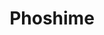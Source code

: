 ---
layout: place
title: "Phoshime"
permalink: /new-york/new-york/phoshime.html
stateAbbr: NY
stateName: New York
cityName: New York
seo:
  name: "Phoshime"
  type: Restaurant
  links: https://www.phoshime.com/
description: "Phoshime serves delicious sushi in New York, New York. Try fresh Japanese dishes for a great dining experience. Available for takeout, delivery, lunch, and dinner."
place_id: ChIJM6qAUEdZwokRjjuPrfu8A2I
photos:
  - name: >-
      places/ChIJM6qAUEdZwokRjjuPrfu8A2I/photos/AeeoHcLciPTZKpNKE4hBPwNhr8TULTd0gcmXglQOnf3U4xG0CQ9vL9PAMng6UUlCPzR24dC8SYA2bLpuJFcZ-ujFiuoq5_3tXlWfP310Q6A40XMRgtFs6d8OQpVJlDexJSVXZdhfpRlFyUZ-Kfuzbj4N13tf29Lk1lbroqzP7RiRoccUdHR2yDVedGpF3-tHCruuY_HYW8vYbeqCXyR7eXPAymDSJ1cOU1iLCgHKx7S6onJYt0uFvtRLNxVbtl3qafMkKf9Mqruv4wegsTrx_N727CR9xSlA873Bsb0tNvDbTjGdXQz93NHvssUjhlUGYoOYSj8J9Cvyra1hQeqcqYql1U3j1BKWkv_ti_iUv_cIQSSqh9NU70iAF0rGUsBt7v1ZJiu8g619KRzHku5Z6cn6Dk5t90UViTrulmfXPYMZgdtDYN3p
    widthPx: 4032
    heightPx: 3024
    authorAttributions:
      - displayName: Manila Carano
        uri: https://maps.google.com/maps/contrib/103546261775169036159
        photoUri: >-
          https://lh3.googleusercontent.com/a-/ALV-UjWk1KyZLTDbO_RO8MT-1nsJyytTCcbm0A0FUWzL6utuhVXouIw=s100-p-k-no-mo
    flagContentUri: >-
      https://www.google.com/local/imagery/report/?cb_client=maps_api_places.places_api&image_key=!1e10!2sCIHM0ogKEICAgICplpCYkAE&hl=en-US
    googleMapsUri: >-
      https://www.google.com/maps/place//data=!3m4!1e2!3m2!1sCIHM0ogKEICAgICplpCYkAE!2e10!4m2!3m1!1s0x89c259475080aa33:0x6203bcfbad8f3b8e
  - name: >-
      places/ChIJM6qAUEdZwokRjjuPrfu8A2I/photos/AeeoHcLYDzHePqxnnyXTALQK8kSd5avZypkUKldoy6_s_MiH89VHkDn1GMh892aqWfiizRXpyGz8O4caDF_MXm4NiCGaNUz0kD499W97wqqGHeGtVL9QypxAOLd--T_LHNTk3S4WmRO2Zryb9fzbv-dDzMzTj97c4fbGodFgcPVdsc6V6TYkn3aKdlBSHcn3hlDZ1RPZW-yxKz4ZGZAwRxeBrYkOsP-huG8pOqiOG22y7TUzKKnIO2N2THO5p2yUPweuDD_ACG4MIxMSVfSAPemjSfleFZ7FdBHFCX_yPMsYFDgDjQ
    widthPx: 4800
    heightPx: 3200
    authorAttributions:
      - displayName: Phoshime
        uri: https://maps.google.com/maps/contrib/106164785958175517374
        photoUri: >-
          https://lh3.googleusercontent.com/a-/ALV-UjUKOBUv-HOneDCBIKWLBKTfbxhoNJscul7pp4tRT-0dwNiLLVA=s100-p-k-no-mo
    flagContentUri: >-
      https://www.google.com/local/imagery/report/?cb_client=maps_api_places.places_api&image_key=!1e10!2sAF1QipPN6Az30F8haa95UxFHwmPbuejlmWW_gqIz4MK5&hl=en-US
    googleMapsUri: >-
      https://www.google.com/maps/place//data=!3m4!1e2!3m2!1sAF1QipPN6Az30F8haa95UxFHwmPbuejlmWW_gqIz4MK5!2e10!4m2!3m1!1s0x89c259475080aa33:0x6203bcfbad8f3b8e
  - name: >-
      places/ChIJM6qAUEdZwokRjjuPrfu8A2I/photos/AeeoHcIFbVZUf23uhPL0yZDnJIH1-4sVTbFVfB7JNregluqAs-3t2sJd5ESimBSagmeWTd5YSK9N6dvRgbw9wEqYVai_RaDVfc_WZIfjz21vtcHvqtabcV9ZL-vt0wbaUuG4W5H28KPXzvoioE3B1HGQqB763NHuVGG5AkWwVtM58QipXoweFWXNvDUdp45LhS3x1P8IjO2Ty1LbRYZ1b-G-hdNutRZ4nuqvv7SyvoPTjRo4b4Ngcjs3ABqMY9XXwaeZi3L9f_96vxLscMhdLKr8lONJDUre6OLvFBQjK-XaRXSHR7Jtot5MN_t1Aee4jJaAbkSK4OJWxRJNxlKCEwDr9VZsDTmtY4Qto0Y9Gx4-eL1gEm-25di5MgXpQLTggOEFFwjl37t9SFBCZjgQSJ8xwVdf3UQV5cyJtwR3Ez99PX-SxAVJ
    widthPx: 3024
    heightPx: 4032
    authorAttributions:
      - displayName: Oscar Ouk
        uri: https://maps.google.com/maps/contrib/115083287720857235837
        photoUri: >-
          https://lh3.googleusercontent.com/a/ACg8ocL1dGXSoSL2Db3fJzNOTEcSyhVB6ZjQVJKAHK7FSXhcylcuyg=s100-p-k-no-mo
    flagContentUri: >-
      https://www.google.com/local/imagery/report/?cb_client=maps_api_places.places_api&image_key=!1e10!2sCIHM0ogKEICAgMDgk93btAE&hl=en-US
    googleMapsUri: >-
      https://www.google.com/maps/place//data=!3m4!1e2!3m2!1sCIHM0ogKEICAgMDgk93btAE!2e10!4m2!3m1!1s0x89c259475080aa33:0x6203bcfbad8f3b8e
  - name: >-
      places/ChIJM6qAUEdZwokRjjuPrfu8A2I/photos/AeeoHcLFgEmK6ma7GXaYxWhaMiMDwiySk0rq2kW9fF_2QzbpW7RC1wsbfwDRAeY2vR4zYgaTAJa5ka9pBsUk__tnJagGXv9rbKh7iK0YnZ7IyYQR9jx8F2mw2WzpEca1vp26kLTfXHH-v7AtVXOibPWQNogaYgN4q9WL8t-6Z7-sm1_yQHbsBrGE0XcqfgDTX7ssTvqIOOVZWsBIwG4rXKXflhMMXuUM3o4-QWmFDlz0XGNze4J3vrjKAMInY_UEwrTkHff9TE_KDSszPVhil64kgWqJ0IFMxongUQBNWeawRLOCGQ
    widthPx: 3844
    heightPx: 4800
    authorAttributions:
      - displayName: Phoshime
        uri: https://maps.google.com/maps/contrib/106164785958175517374
        photoUri: >-
          https://lh3.googleusercontent.com/a-/ALV-UjUKOBUv-HOneDCBIKWLBKTfbxhoNJscul7pp4tRT-0dwNiLLVA=s100-p-k-no-mo
    flagContentUri: >-
      https://www.google.com/local/imagery/report/?cb_client=maps_api_places.places_api&image_key=!1e10!2sAF1QipMS1aNc8gG3OxcT-DGUEpWAS0eXLy5AEk1_ahhE&hl=en-US
    googleMapsUri: >-
      https://www.google.com/maps/place//data=!3m4!1e2!3m2!1sAF1QipMS1aNc8gG3OxcT-DGUEpWAS0eXLy5AEk1_ahhE!2e10!4m2!3m1!1s0x89c259475080aa33:0x6203bcfbad8f3b8e
  - name: >-
      places/ChIJM6qAUEdZwokRjjuPrfu8A2I/photos/AeeoHcL7yaZCoZ3pJp6JlncKreb7nzsQ7g4lihbYDKxUpCI-aK9Q3d9-ReC6PnJk4CcSfPEx0e1vaFrUW9jvp0N1dnt7Utfek9_cl4n0Pv_XpFAlGnhULThBOa4Y-Wc17LrlKSh-9l5x_Au66xFw2ltsybD-oMMPFelqL_AD_AQxYsjb8kQOYZM-WQ2BJ3QomScEUgsIHUIxMCbdPkoc-ss5KQ5qCReEFe3AsN1-IafMyPR5UcSnsWRIHlNab4E9Fp9pSPiz6WpurogrPwGWafCPbIK9aoSuhsuLiDxRWn1FoGyz-w
    widthPx: 4800
    heightPx: 3200
    authorAttributions:
      - displayName: Phoshime
        uri: https://maps.google.com/maps/contrib/106164785958175517374
        photoUri: >-
          https://lh3.googleusercontent.com/a-/ALV-UjUKOBUv-HOneDCBIKWLBKTfbxhoNJscul7pp4tRT-0dwNiLLVA=s100-p-k-no-mo
    flagContentUri: >-
      https://www.google.com/local/imagery/report/?cb_client=maps_api_places.places_api&image_key=!1e10!2sAF1QipObzzzyDJy-jN_Hg6_uXE4-2RoNqRib--ohsRwt&hl=en-US
    googleMapsUri: >-
      https://www.google.com/maps/place//data=!3m4!1e2!3m2!1sAF1QipObzzzyDJy-jN_Hg6_uXE4-2RoNqRib--ohsRwt!2e10!4m2!3m1!1s0x89c259475080aa33:0x6203bcfbad8f3b8e
  - name: >-
      places/ChIJM6qAUEdZwokRjjuPrfu8A2I/photos/AeeoHcIwbZWVtuigYdcQutIrmL0fycezqdvkzmiqrMZclU3-4s7smg0Vz3QQagh0PzoKplkLDOFN4_qyTC3vDDltWgra2DQgURjRE0R5VeFL9_PwsGcn9ZTwf7ljEphpjcFcUvSPmKiZJFfi7C3NC5eZ8kt6Qv0jVaNF4QJQxCDVl8mrr67G5wqEHhJxW2WbZHRBqHJoeA988zQPa2PR3BU39w3NnE8nNML0F3jSjot-H03mV1p-vaXtT3uMUdv2__U6kTPWq6boO2ADU6mj4HcCszxknxYB_Y0ndQEpPvPLjnwXLFBJQsxU9F7qP6j4gcDc-Ll1oorRu1TTcnttmOb-gEJGgxU2vM6iBImnZiwd6mFq0cNqbo4IPXbeNqgsVA_fIGThD0Edb4kGhzude64EzCNbiLbJdCLovHYwg-zF-Qi8Mw6r
    widthPx: 3024
    heightPx: 4032
    authorAttributions:
      - displayName: Raj S
        uri: https://maps.google.com/maps/contrib/117216185654808654370
        photoUri: >-
          https://lh3.googleusercontent.com/a-/ALV-UjWxtYrwTXVc80cjeJWas68Bb6xQI2NKO6V9So8eqARpqhzFnRBKPQ=s100-p-k-no-mo
    flagContentUri: >-
      https://www.google.com/local/imagery/report/?cb_client=maps_api_places.places_api&image_key=!1e10!2sCIHM0ogKEICAgICD1L6JpQE&hl=en-US
    googleMapsUri: >-
      https://www.google.com/maps/place//data=!3m4!1e2!3m2!1sCIHM0ogKEICAgICD1L6JpQE!2e10!4m2!3m1!1s0x89c259475080aa33:0x6203bcfbad8f3b8e
  - name: >-
      places/ChIJM6qAUEdZwokRjjuPrfu8A2I/photos/AeeoHcLc5vyaaaGi5YM3Xp0XxfWm1xCcAmSh0G58o36Ue6c3NOzCWrE-BlhSrmZWBbCxnc0RvUMY0zMZYzARpksb2J5IbenEQZNscMY0Xsy7LswYtB4PykOo80O0-YK2qmrJuc2XNFHZo8DX9j6UqPRHwyXYS65sxWYBU-lG5dlFbm1pre5YOSJt3AmLiTdiGnGl4GB2y7Oc1cuZ8qwghS5NzjeTimrSYqJAIe0pPHwW2rmzc8W2POJtnGdOW3iyG6sTNQTf2D_EOZjF0C-xZBDlpLviLWpwHaSljQ9oiw4B6xNFpg
    widthPx: 4800
    heightPx: 3249
    authorAttributions:
      - displayName: Phoshime
        uri: https://maps.google.com/maps/contrib/106164785958175517374
        photoUri: >-
          https://lh3.googleusercontent.com/a-/ALV-UjUKOBUv-HOneDCBIKWLBKTfbxhoNJscul7pp4tRT-0dwNiLLVA=s100-p-k-no-mo
    flagContentUri: >-
      https://www.google.com/local/imagery/report/?cb_client=maps_api_places.places_api&image_key=!1e10!2sAF1QipO_pO2bsVEzeQXt_YArWFBBJ3icS0Aj6rtt8nNJ&hl=en-US
    googleMapsUri: >-
      https://www.google.com/maps/place//data=!3m4!1e2!3m2!1sAF1QipO_pO2bsVEzeQXt_YArWFBBJ3icS0Aj6rtt8nNJ!2e10!4m2!3m1!1s0x89c259475080aa33:0x6203bcfbad8f3b8e
  - name: >-
      places/ChIJM6qAUEdZwokRjjuPrfu8A2I/photos/AeeoHcJh7UFhhTWcN10-bkyCJZxK_FDHQHLHHgFygTFPPrN6Vcs7jA-zljH7ExqfUpHvHjekKhQljskB2pMPKE46ctTNeQyRbtKqWhiV1hw1TkEJ9Kwhz12PCbATHjzXg54eUrsQ5Nl0o5b95KhMeQ_4tCE5Zb5OJeRBl0XFjOwlr7PHqqGqXquSJ1vZFUkNMggVR5VXcTJGrUh1yOG9XdLVYTiJxC_Jkj8jGmUcKehwjS-JfQ0Vuv5DCMp1J7MhReXGMLKyYpB8BT_zBqC5YOX9TWDDNpo0FRyVzxSplR7WIEBwhxN4nYXaCDIOjrj2TLi1KAKIA6JdHPQIWxUOzSFBIxWvWdYq-AyG0pNab4lehaHk32d6nCSaX47Ux1oYiU50DiJi84j7jTsBYhpE6rJcE4ujesLqvpaytMhZmJTO8D8k25WZ
    widthPx: 3600
    heightPx: 4800
    authorAttributions:
      - displayName: Juli Feoktistova
        uri: https://maps.google.com/maps/contrib/112598413062909371214
        photoUri: >-
          https://lh3.googleusercontent.com/a/ACg8ocIamESEJ96kG7rx_33h4Nvdtryv5cMMCz-N98PKjYh8E_T5pQ=s100-p-k-no-mo
    flagContentUri: >-
      https://www.google.com/local/imagery/report/?cb_client=maps_api_places.places_api&image_key=!1e10!2sCIHM0ogKEICAgIDXp7nw2QE&hl=en-US
    googleMapsUri: >-
      https://www.google.com/maps/place//data=!3m4!1e2!3m2!1sCIHM0ogKEICAgIDXp7nw2QE!2e10!4m2!3m1!1s0x89c259475080aa33:0x6203bcfbad8f3b8e
  - name: >-
      places/ChIJM6qAUEdZwokRjjuPrfu8A2I/photos/AeeoHcJDXtMY_OBiTv07x87e_PSKCuo02jiTnvcQ-DFkzUxwfS5A04j7G259TojmmR7N9egwcTPgxOQz1okEf17lVtYrGYuNLbzCWkp3Mdki0RhugkRnLVm653KYdQ8EQFGW7WyN-qXll96AYyybRT0zcAqXll00q0m92tYxnolONeP-K0FZLEQFyk5wI5m_srbyDQTXCZDeewnyj_iJ1q0SdiA8gb_hqE2PvSH7UM8f_kggdAlC7ngwNyTdnDsNsp6It0BG2uX3hj_SMaCerv2fZBOcE9aKpb2WSbKinz04ZBqv9Dsk8rUaQdCBqBht1UU03_av9JHcd_4qZfMV_rxFzSho_5iKjTFQ6uF07pikhMhej3btVszXiagiRy1Xv-D5TJNh61Mv_z2DlJEW0BKpSnHfEvghGDD44dfUkt335ikwgwo
    widthPx: 3024
    heightPx: 4032
    authorAttributions:
      - displayName: Navleen Saini
        uri: https://maps.google.com/maps/contrib/109044038463978703650
        photoUri: >-
          https://lh3.googleusercontent.com/a/ACg8ocICS8ANxrChYlggCk8Bbl6kQKbgdWfUAjshTfnFin3uXNlvEvE=s100-p-k-no-mo
    flagContentUri: >-
      https://www.google.com/local/imagery/report/?cb_client=maps_api_places.places_api&image_key=!1e10!2sCIHM0ogKEICAgIDfzcq2qgE&hl=en-US
    googleMapsUri: >-
      https://www.google.com/maps/place//data=!3m4!1e2!3m2!1sCIHM0ogKEICAgIDfzcq2qgE!2e10!4m2!3m1!1s0x89c259475080aa33:0x6203bcfbad8f3b8e
  - name: >-
      places/ChIJM6qAUEdZwokRjjuPrfu8A2I/photos/AeeoHcIufUzvRpKUH9AgFLqW-X1D9oIk8GT2-3xyO7kDQU2ClWV0_u3H7x1LJ6omnTn-_KQH8261yusUbe5R9ygmLvZ_r9n1OZ0FPpcsaY2MVf7cNzN0fzDzoOo8QJUc3F7IWWD_BO9DdKb-Vav6RUNQpw0dVf1LEA8hVnxDGE1GtcKd6P9g2KIXwiSWcBnzkzyGwmSZ6j_ca5ExsLO7l0QopRPmbIgm8mSWuazAgbafZEKZTTMloxd4ZxIb8_FmeTSXiSnW7maDpxx-JE9PwvU2EeaZw35SLmqi-dUdIvNo7f2Nwibp8zGoCI3wDLjAJPwKoqjaNLJNFZXbJysZl2tfSYxS-cZAw6lFDCb1LjPogKuL8zV64MhYxhn3UqO9pU5UtfANKel0T1NVJqrDp4ZuWT4ejJarymlZRI4g0WsNDba-r0Qx
    widthPx: 3024
    heightPx: 4032
    authorAttributions:
      - displayName: Raj S
        uri: https://maps.google.com/maps/contrib/117216185654808654370
        photoUri: >-
          https://lh3.googleusercontent.com/a-/ALV-UjWxtYrwTXVc80cjeJWas68Bb6xQI2NKO6V9So8eqARpqhzFnRBKPQ=s100-p-k-no-mo
    flagContentUri: >-
      https://www.google.com/local/imagery/report/?cb_client=maps_api_places.places_api&image_key=!1e10!2sCIHM0ogKEICAgICD1L6J1QE&hl=en-US
    googleMapsUri: >-
      https://www.google.com/maps/place//data=!3m4!1e2!3m2!1sCIHM0ogKEICAgICD1L6J1QE!2e10!4m2!3m1!1s0x89c259475080aa33:0x6203bcfbad8f3b8e
address: 165 E 33rd St, New York, NY 10016, USA
street: 165 E 33rd St
city: New York
state: NY
zip: '10016'
country: USA
neighborhood: null
latitude: '40.745497'
longitude: '-73.979024'
accessibility_options:
  wheelchairAccessibleParking: false
  wheelchairAccessibleEntrance: true
  wheelchairAccessibleRestroom: true
business_status: OPERATIONAL
name: Phoshime
google_maps_links:
  directionsUri: >-
    https://www.google.com/maps/dir//''/data=!4m7!4m6!1m1!4e2!1m2!1m1!1s0x89c259475080aa33:0x6203bcfbad8f3b8e!3e0
  placeUri: https://maps.google.com/?cid=7062696429781728142
  writeAReviewUri: >-
    https://www.google.com/maps/place//data=!4m3!3m2!1s0x89c259475080aa33:0x6203bcfbad8f3b8e!12e1
  reviewsUri: >-
    https://www.google.com/maps/place//data=!4m4!3m3!1s0x89c259475080aa33:0x6203bcfbad8f3b8e!9m1!1b1
  photosUri: >-
    https://www.google.com/maps/place//data=!4m3!3m2!1s0x89c259475080aa33:0x6203bcfbad8f3b8e!10e5
primary_type: Asian Restaurant
opening_hours:
  regular: null
  current: null
secondary_opening_hours:
  regular:
    weekdayDescriptions: null
    type: null
  current:
    weekdayDescriptions: null
    type: null
phone: (917) 815-1661
price_level: PRICE_LEVEL_MODERATE
price_range: $10 &ndash; $20
rating: '4.6'
rating_count: 0
website: https://www.phoshime.com/
reviews:
  - name: >-
      places/ChIJM6qAUEdZwokRjjuPrfu8A2I/reviews/ChZDSUhNMG9nS0VJQ0FnTURJOUlhZVBBEAE
    relativePublishTimeDescription: in the last week
    rating: 5
    text:
      text: >-
        We recently moved to the area and tried this place for takeout. The
        Sushi Rolls were excellent so we decided to try them for lunch.


        The place is nice, the staff was very nice and everything was great! I
        will take proper pics on our next visit, but you get the idea, Lol
      languageCode: en
    originalText:
      text: >-
        We recently moved to the area and tried this place for takeout. The
        Sushi Rolls were excellent so we decided to try them for lunch.


        The place is nice, the staff was very nice and everything was great! I
        will take proper pics on our next visit, but you get the idea, Lol
      languageCode: en
    authorAttribution:
      displayName: Rodney Galella
      uri: https://www.google.com/maps/contrib/101328838670060463370/reviews
      photoUri: >-
        https://lh3.googleusercontent.com/a/ACg8ocJ_PW7vcxLYA3-770z4C-dASPmtkCo0_tASGEaVpebRrQ5tHNm1=s128-c0x00000000-cc-rp-mo-ba4
    publishTime: '2025-04-07T16:44:33.327309Z'
    flagContentUri: >-
      https://www.google.com/local/review/rap/report?postId=ChZDSUhNMG9nS0VJQ0FnTURJOUlhZVBBEAE&d=17924085&t=1
    googleMapsUri: >-
      https://www.google.com/maps/reviews/data=!4m6!14m5!1m4!2m3!1sChZDSUhNMG9nS0VJQ0FnTURJOUlhZVBBEAE!2m1!1s0x89c259475080aa33:0x6203bcfbad8f3b8e
  - name: >-
      places/ChIJM6qAUEdZwokRjjuPrfu8A2I/reviews/ChdDSUhNMG9nS0VJQ0FnSUNmNjktdWdRRRAB
    relativePublishTimeDescription: 3 months ago
    rating: 5
    text:
      text: >-
        I’m honestly shocked that I can a place with reasonable price for
        Vietnamese food on Manhattan. I expected a fusion restaurant with many
        options in the menu to have mid quality, but I was pleasantly surprised.
        The shaking beef is a bit undercooked sadly, but the taste was still
        great. Definitely coming back for more.
      languageCode: en
    originalText:
      text: >-
        I’m honestly shocked that I can a place with reasonable price for
        Vietnamese food on Manhattan. I expected a fusion restaurant with many
        options in the menu to have mid quality, but I was pleasantly surprised.
        The shaking beef is a bit undercooked sadly, but the taste was still
        great. Definitely coming back for more.
      languageCode: en
    authorAttribution:
      displayName: Bao Chau Tran Phi
      uri: https://www.google.com/maps/contrib/105615818108039297907/reviews
      photoUri: >-
        https://lh3.googleusercontent.com/a-/ALV-UjXuh_usakme_alhWhjm4bo5EGLUwiumwwHqk7eHIA7RsTNupg1dww=s128-c0x00000000-cc-rp-mo-ba2
    publishTime: '2025-01-01T19:33:35.239234Z'
    flagContentUri: >-
      https://www.google.com/local/review/rap/report?postId=ChdDSUhNMG9nS0VJQ0FnSUNmNjktdWdRRRAB&d=17924085&t=1
    googleMapsUri: >-
      https://www.google.com/maps/reviews/data=!4m6!14m5!1m4!2m3!1sChdDSUhNMG9nS0VJQ0FnSUNmNjktdWdRRRAB!2m1!1s0x89c259475080aa33:0x6203bcfbad8f3b8e
  - name: >-
      places/ChIJM6qAUEdZwokRjjuPrfu8A2I/reviews/ChdDSUhNMG9nS0VJQ0FnSURYM0tLdzdnRRAB
    relativePublishTimeDescription: 5 months ago
    rating: 4
    text:
      text: >-
        Walked in w my wife. Parking was easy to find at night. Gladly, there
        were plenty of seats available tonight. Ordered summer rolls w shrimp,
        papaya salad, pho Bo, and special pho.


        The appetizer summer rolls with the brown sauce/peanuts were great for
        getting my stomach ready. Papaya salad has a pang of spicy
        oil(tolerable) and healthy sweet vinegar flavor. It made my lips warmed
        up as well as made me cough once I got too close to it. We kept ended up
        finishing before the phos came out.


        Special pho was satisfying. I liked having plenty of bean sprouts. Broth
        had a good umami taste as expected from bone broth. There were abundant
        beef slices in two different size and color. Tripes were chewy n
        crunchy.


        Overall, solid for late evening dinner.
      languageCode: en
    originalText:
      text: >-
        Walked in w my wife. Parking was easy to find at night. Gladly, there
        were plenty of seats available tonight. Ordered summer rolls w shrimp,
        papaya salad, pho Bo, and special pho.


        The appetizer summer rolls with the brown sauce/peanuts were great for
        getting my stomach ready. Papaya salad has a pang of spicy
        oil(tolerable) and healthy sweet vinegar flavor. It made my lips warmed
        up as well as made me cough once I got too close to it. We kept ended up
        finishing before the phos came out.


        Special pho was satisfying. I liked having plenty of bean sprouts. Broth
        had a good umami taste as expected from bone broth. There were abundant
        beef slices in two different size and color. Tripes were chewy n
        crunchy.


        Overall, solid for late evening dinner.
      languageCode: en
    authorAttribution:
      displayName: Mangja OnTheBeat
      uri: https://www.google.com/maps/contrib/116214709798734014975/reviews
      photoUri: >-
        https://lh3.googleusercontent.com/a-/ALV-UjWaXiQZVMPZu-HGOCTPAnzu_07D_HU06_IvY8hEEFujVUDojui3=s128-c0x00000000-cc-rp-mo-ba4
    publishTime: '2024-10-25T02:29:38.826058Z'
    flagContentUri: >-
      https://www.google.com/local/review/rap/report?postId=ChdDSUhNMG9nS0VJQ0FnSURYM0tLdzdnRRAB&d=17924085&t=1
    googleMapsUri: >-
      https://www.google.com/maps/reviews/data=!4m6!14m5!1m4!2m3!1sChdDSUhNMG9nS0VJQ0FnSURYM0tLdzdnRRAB!2m1!1s0x89c259475080aa33:0x6203bcfbad8f3b8e
  - name: >-
      places/ChIJM6qAUEdZwokRjjuPrfu8A2I/reviews/ChZDSUhNMG9nS0VJQ0FnTURnazkzYlZBEAE
    relativePublishTimeDescription: a month ago
    rating: 4
    text:
      text: |-
        Canh chua was a standout. Pho was standard. Banh mi ok.

        Great service. Came on a weekday lunch no res
      languageCode: en
    originalText:
      text: |-
        Canh chua was a standout. Pho was standard. Banh mi ok.

        Great service. Came on a weekday lunch no res
      languageCode: en
    authorAttribution:
      displayName: Oscar Ouk
      uri: https://www.google.com/maps/contrib/115083287720857235837/reviews
      photoUri: >-
        https://lh3.googleusercontent.com/a/ACg8ocL1dGXSoSL2Db3fJzNOTEcSyhVB6ZjQVJKAHK7FSXhcylcuyg=s128-c0x00000000-cc-rp-mo-ba3
    publishTime: '2025-02-27T06:04:25.156488Z'
    flagContentUri: >-
      https://www.google.com/local/review/rap/report?postId=ChZDSUhNMG9nS0VJQ0FnTURnazkzYlZBEAE&d=17924085&t=1
    googleMapsUri: >-
      https://www.google.com/maps/reviews/data=!4m6!14m5!1m4!2m3!1sChZDSUhNMG9nS0VJQ0FnTURnazkzYlZBEAE!2m1!1s0x89c259475080aa33:0x6203bcfbad8f3b8e
  - name: >-
      places/ChIJM6qAUEdZwokRjjuPrfu8A2I/reviews/ChdDSUhNMG9nS0VJQ0FnSUNfOWJ2ajJBRRAB
    relativePublishTimeDescription: 2 months ago
    rating: 5
    text:
      text: >-
        The lunch special is to die for… $12 for this pile of veggies and
        vermicelli noodles; you’ve got to be kidding me. Delicious, scrumptious,
        ostentatiously great-for-value. This js a real place with real people
        working there, not some private equity joint. It's legit
      languageCode: en
    originalText:
      text: >-
        The lunch special is to die for… $12 for this pile of veggies and
        vermicelli noodles; you’ve got to be kidding me. Delicious, scrumptious,
        ostentatiously great-for-value. This js a real place with real people
        working there, not some private equity joint. It's legit
      languageCode: en
    authorAttribution:
      displayName: Paul Yermish
      uri: https://www.google.com/maps/contrib/108430356255604526523/reviews
      photoUri: >-
        https://lh3.googleusercontent.com/a-/ALV-UjXdnVdUUIHsqRHqQmRBa467Enp_BASR8cuv1Vwd68C9nhxnlaDZ=s128-c0x00000000-cc-rp-mo-ba4
    publishTime: '2025-01-18T01:17:04.402264Z'
    flagContentUri: >-
      https://www.google.com/local/review/rap/report?postId=ChdDSUhNMG9nS0VJQ0FnSUNfOWJ2ajJBRRAB&d=17924085&t=1
    googleMapsUri: >-
      https://www.google.com/maps/reviews/data=!4m6!14m5!1m4!2m3!1sChdDSUhNMG9nS0VJQ0FnSUNfOWJ2ajJBRRAB!2m1!1s0x89c259475080aa33:0x6203bcfbad8f3b8e
parking_options: null
payment_options:
  acceptsCreditCards: true
  acceptsDebitCards: true
  acceptsCashOnly: false
  acceptsNfc: true
allow_dogs: null
curbside_pickup: false
delivery: true
dine_in: true
good_for_children: true
good_for_groups: true
good_for_sports: false
live_music: false
menu_for_children: false
outdoor_seating: false
reservable: true
restroom: true
serves_beer: true
serves_breakfast: null
serves_brunch: null
serves_cocktails: null
serves_coffee: true
serves_dinner: true
serves_dessert: true
serves_lunch: true
serves_vegetarian_food: true
serves_wine: true
takeout: true
update_category: essentials
summary: null

---